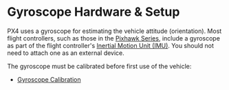 # Gyroscope Hardware & Setup

PX4 uses a gyroscope for estimating the vehicle attitude (orientation).
Most flight controllers, such as those in the [Pixhawk Series](../flight_controller/pixhawk_series.md), include a gyroscope as part of the flight controller's [Inertial Motion Unit (IMU)](https://en.wikipedia.org/wiki/Inertial_measurement_unit).
You should not need to attach one as an external device.

The gyroscope must be calibrated before first use of the vehicle:

- [Gyroscope Calibration](../config/gyroscope.md)
